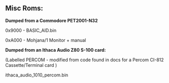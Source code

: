 

## Misc Roms:

**Dumped from a Commodore PET2001-N32**

0x9000 - BASIC_AID.bin

0xA000 - Mohjana/1 Monitor + manual

**Dumped from an Ithaca Audio Z80 S-100 card:**

(Labelled PERCOM - modified from code found in docs for a Percom CI-812 Cassette/Terminal card )

ithaca_audio_1010_percom.bin


